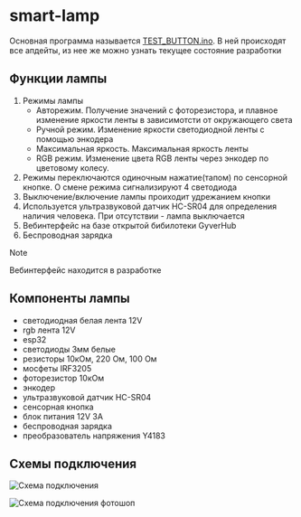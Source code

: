 # smart-lamp
Основная программа называется [TEST_BUTTON.ino](https://github.com/parzival-2077/smart-lamp/blob/main/TEST_BUTTON.ino). В ней происходят все апдейты, из нее же можно узнать текущее состояние разработки

## Функции лампы
1. Режимы лампы
    - Авторежим. Получение значений с фоторезистора, и плавное изменение яркости ленты в зависимотсти от окружающего света
    - Ручной режим. Изменение яркости светодиодной ленты с помощью энкодера
    - Максимальная яркость. Максимальная яркость ленты
    - RGB режим. Изменение цвета RGB ленты через энкодер по цветовому колесу.
2. Режимы переключаются одиночным нажатие(тапом) по сенсорной кнопке. О смене режима сигнализируют 4 светодиода
3. Выключение/включение лампы проиходит удрежанием кнопки
4. Используется ультразвуковой датчик HC-SR04 для определения наличия человека. При отсутствии - лампа выключается
5. Вебинтерфейс на базе открытой бибилотеки GyverHub
6. Беспроводная зарядка
> [!NOTE]
> Вебинтерфейс находится в разработке

## Компоненты лампы 
- светодиодная белая лента 12V
- rgb лента 12V
- esp32
- светодиоды 3мм белые
- резисторы 10кОм, 220 Ом, 100 Ом
- мосфеты IRF3205
- фоторезистор 10кОм
- энкодер
- ультразвуковой датчик HC-SR04
- сенсорная кнопка
- блок питания 12V 3A
- беспроводная зарядка
- преобразователь напряжения Y4183

## Схемы подключения
![Схема подключения](https://github.com/user-attachments/assets/8abb80e9-e639-4f6c-b73b-fa588640704e)

![Схема подключения фотошоп](https://github.com/user-attachments/assets/1b327e97-f77c-4fcb-bd0e-fbfc9d887011)
